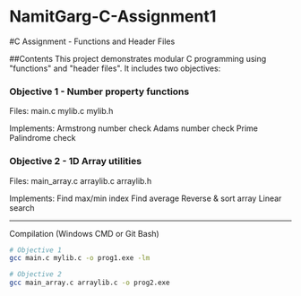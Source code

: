 # NamitGarg-C-Assignment1
#C Assignment - Functions and Header Files

##Contents
This project demonstrates modular C programming using "functions" and "header files".
It includes two objectives:

### Objective 1 - Number property functions
Files:
main.c
mylib.c
mylib.h

Implements:
Armstrong number check
Adams number check
Prime Palindrome check

### Objective 2 - 1D Array utilities
Files:
main_array.c
arraylib.c
arraylib.h

Implements:
Find max/min index
Find average
Reverse & sort array
Linear search

 ---

Compilation (Windows CMD or Git Bash)
```bash
# Objective 1
gcc main.c mylib.c -o prog1.exe -lm

# Objective 2
gcc main_array.c arraylib.c -o prog2.exe
